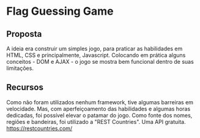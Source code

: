 # Flag Guessing Game

## Proposta

A ideia era construir um simples jogo, para praticar as habilidades em HTML, CSS e principalmente, Javascript.
Colocando em prática alguns conceitos - DOM e AJAX - o jogo se mostra bem funcional dentro de suas limitações.

## Recursos

Como não foram utilizados nenhum framework, tive algumas barreiras em velocidade. Mas, com aperfeiçoamento das
habilidades e algumas horas dedicadas, foi possível elevar o patamar do jogo.
Como fonte dos nomes, regiões e bandeiras, foi utilizado a "REST Countries". Uma API gratuita.
https://restcountries.com/

